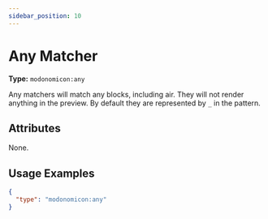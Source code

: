 ```yaml
---
sidebar_position: 10
---
```


# Any Matcher

**Type:** `modonomicon:any`

Any matchers will match any blocks, including air. They will not render anything in the preview.
By default they are represented by `_` in the pattern.

## Attributes

None.

## Usage Examples

```json
{
  "type": "modonomicon:any"
}
```
